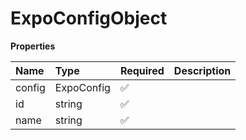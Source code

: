 # ExpoConfigObject

**Properties**

| Name   | Type       | Required | Description |
| :----- | :--------- | :------- | :---------- |
| config | ExpoConfig | ✅       |             |
| id     | string     | ✅       |             |
| name   | string     | ✅       |             |
